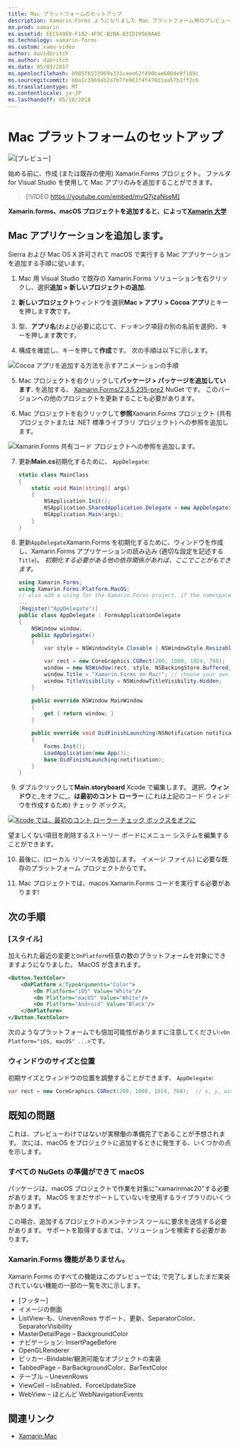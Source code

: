 ```yaml
---
title: Mac プラットフォームのセットアップ
description: Xamarin.Forms ようになりました Mac プラットフォーム用のプレビューがサポート
ms.prod: xamarin
ms.assetid: EEC549E0-F182-4F9C-B2BA-B31D19569AA5
ms.technology: xamarin-forms
ms.custom: xamu-video
author: davidbritch
ms.author: dabritch
ms.date: 05/03/2017
ms.openlocfilehash: 0985fb533969a331ceee62f490bae600de9f189c
ms.sourcegitcommit: b0a1c3969ab2a7b7fe961f4f470d1aa57b1ff2c6
ms.translationtype: MT
ms.contentlocale: ja-JP
ms.lasthandoff: 05/10/2018
---
```

# <a name="mac-platform-setup"></a>Mac プラットフォームのセットアップ

![[プレビュー]](~/media/shared/preview.png)

始める前に、作成 (または既存の使用) Xamarin.Forms プロジェクト。
ファルダ for Visual Studio を使用して Mac アプリのみを追加することができます。

> [!VIDEO https://youtube.com/embed/mvQ7jzaNseM]

**Xamarin.forms、macOS プロジェクトを追加すると、によって[Xamarin 大学](https://university.xamarin.com/)**

## <a name="adding-a-mac-app"></a>Mac アプリケーションを追加します。

Sierra および Mac OS X 許可されて macOS で実行する Mac アプリケーションを追加する手順に従います。

1. Mac 用 Visual Studio で既存の Xamarin.Forms ソリューションを右クリックし、選択**追加 > 新しいプロジェクトの追加.**

2. **新しいプロジェクト**ウィンドウを選択**Mac > アプリ > Cocoa アプリ**とキーを押します**次**です。

3. 型、**アプリ名**(および必要に応じて、ドッキング項目の別の名前を選択)、キーを押します**次**です。

4. 構成を確認し、キーを押して**作成**です。 次の手順は以下に示します。

  ![Cocoa アプリを追加する方法を示すアニメーションの手順](mac-images/add-macos-proj.gif)

5. Mac プロジェクトを右クリックして**パッケージ > パッケージを追加しています.** を追加する、 [Xamarin.Forms/2.3.5.235-pre2](https://www.nuget.org/packages/Xamarin.Forms/2.3.5.235-pre2) NuGet です。 このバージョンへの他のプロジェクトを更新することも必要があります。

6. Mac プロジェクトを右クリックして**参照**Xamarin.Forms プロジェクト (共有プロジェクトまたは .NET 標準ライブラリ プロジェクト) への参照を追加します。

  ![Xamarin.Forms 共有コード プロジェクトへの参照を追加します。](mac-images/references-sml.png)

7. 更新**Main.cs**初期化するために、 `AppDelegate`:

    ```csharp
    static class MainClass
    {
        static void Main(string[] args)
        {
            NSApplication.Init();
            NSApplication.SharedApplication.Delegate = new AppDelegate(); // add this line
            NSApplication.Main(args);
        }
    }
    ```

8. 更新`AppDelegate`Xamarin.Forms を初期化するために、ウィンドウを作成し、Xamarin.Forms アプリケーションの読み込み (適切な設定を記述する`Title`)。 _初期化する必要がある他の依存関係があれば、ここでことがもできます。_

    ```csharp
    using Xamarin.Forms;
    using Xamarin.Forms.Platform.MacOS;
    // also add a using for the Xamarin.Forms project, if the namespace is different to this file
    ...
    [Register("AppDelegate")]
    public class AppDelegate : FormsApplicationDelegate
    {
        NSWindow window;
        public AppDelegate()
        {
            var style = NSWindowStyle.Closable | NSWindowStyle.Resizable | NSWindowStyle.Titled;

            var rect = new CoreGraphics.CGRect(200, 1000, 1024, 768);
            window = new NSWindow(rect, style, NSBackingStore.Buffered, false);
            window.Title = "Xamarin.Forms on Mac!"; // choose your own Title here
            window.TitleVisibility = NSWindowTitleVisibility.Hidden;
        }

        public override NSWindow MainWindow
        {
            get { return window; }
        }

        public override void DidFinishLaunching(NSNotification notification)
        {
            Forms.Init();
            LoadApplication(new App());
            base.DidFinishLaunching(notification);
        }
    }
    ```

9. ダブルクリックして**Main.storyboard** Xcode で編集します。 選択、**ウィンドウ**と_をオフに_、**は最初のコント ローラー** (これは上記のコード ウィンドウを作成するため) チェック ボックス。

  [![Xcode では、最初のコント ローラー チェック ボックスをオフに](mac-images/xcode-init-controller-sml.png)](mac-images/xcode-init-controller.png#lightbox)

  望ましくない項目を削除するストーリー ボードにメニュー システムを編集することができます。

10. 最後に、(ローカル リソースを追加します。 イメージ ファイル) に必要な既存のプラットフォーム プロジェクトからです。

11. Mac プロジェクトでは、macos Xamarin.Forms コードを実行する必要があります!

## <a name="next-steps"></a>次の手順

### <a name="styling"></a>[スタイル]

加えられた最近の変更と`OnPlatform`任意の数のプラットフォームを対象にできますようになりました。 MacOS が含まれます。

```xml
<Button.TextColor>
    <OnPlatform x:TypeArguments="Color">
        <On Platform="iOS" Value="White"/>
        <On Platform="macOS" Value="White"/>
        <On Platform="Android" Value="Black"/>
    </OnPlatform>
</Button.TextColor>
```

次のようなプラットフォームでも倍加可能性がありますに注意してください:`<On Platform="iOS, macOS" ...>`です。

### <a name="window-size-and-position"></a>ウィンドウのサイズと位置

初期サイズとウィンドウの位置を調整することができます、 `AppDelegate`:

```csharp
var rect = new CoreGraphics.CGRect(200, 1000, 1024, 768);  // x, y, width, height
```

## <a name="known-issues"></a>既知の問題

これは、プレビューわけではないが実稼働の準備完了であることが予想されます。 次には、macOS をプロジェクトに追加するときに発生する、いくつかの点を示します。

### <a name="not-all-nugets-are-ready-for-macos"></a>すべての NuGets の準備ができて macOS

パッケージは、macOS プロジェクトで作業を対象に"xamarinmac20"する必要があります。 MacOS をまだサポートしていないを使用するライブラリのいくつかあります。

この場合、追加するプロジェクトのメンテナンス ツールに要求を送信する必要があります。 サポートを取得するまでは、ソリューションを検索する必要があります。

### <a name="missing-xamarinforms-features"></a>Xamarin.Forms 機能がありません。

Xamarin.Forms のすべての機能はこのプレビューでは; で完了しましたまだ実装されていない機能の一部の一覧を次に示します。

* [フッター]
* イメージの側面
* ListView-も、UnevenRows サポート、更新、SeparatorColor、SeparatorVisibility
* MasterDetailPage – BackgroundColor
* ナビゲーション: InsertPageBefore
* OpenGLRenderer
* ピッカー-Bindable/観測可能なオブジェクトの実装
* TabbedPage – BarBackgroundColor、BarTextColor
* テーブル – UnevenRows
* ViewCell – IsEnabled、ForceUpdateSize
* WebView – ほとんど WebNavigationEvents


## <a name="related-links"></a>関連リンク

- [Xamarin.Mac](~/mac/index.yml)
